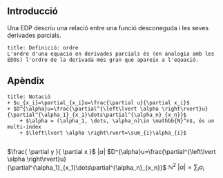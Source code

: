 ## Introducció
Una EDP descriu una relació entre una funció desconeguda i les seves derivades parcials.

```ad-def
title: Definició: ordre
L'ordre d'una equació en derivades parcials és (en analogia amb les EDOs) l'ordre de la derivada més gran que apareix a l'equació.
```


## Apèndix
```ad-notacio
title: Notació
+ $u_{x_i}=\partial_{x_i}u=\frac{\partial u}{\partial x_i}$
+ $D^{\alpha}u=\frac{\partial^{\left\lvert \alpha \right\rvert}u}{\partial^{\alpha_1}_{x_1}\dots\partial^{\alpha_n}_{x_n}}$
	+ $\alpha = (\alpha_1, \dots, \alpha_n)\in \mathbb{N}^n$, és un multi-índex
	+ $\left\lvert \alpha \right\rvert=\sum_{i}\alpha_{i}$
  
```


$\frac{ \partial y }{ \partial x }$
$\left\lvert \alpha \right\rvert$
$D^{\alpha}u=\frac{\partial^{\left\lvert \alpha \right\rvert}u}{\partial^{\alpha_1}_{x_1}\dots\partial^{\alpha_n}_{x_n}}$
$\mathbb{N}^2$
$\left\lvert \alpha \right\rvert=\sum_{i}\alpha_{i}$